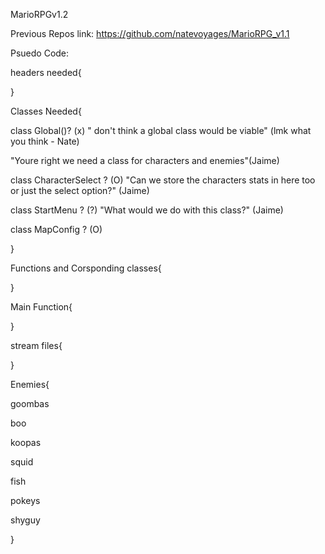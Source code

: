 MarioRPGv1.2

Previous Repos link: https://github.com/natevoyages/MarioRPG_v1.1

Psuedo Code:

headers needed{

}

Classes Needed{

class Global()? (x) " don't think a global class would be viable" (lmk what you think - Nate)

"Youre right we need a class for characters and enemies"(Jaime)

class CharacterSelect ? (O) "Can we store the characters stats in here too or just the select option?" (Jaime)

class StartMenu ? (?) "What would we do with this class?" (Jaime)

class MapConfig ? (O)

}

Functions and Corsponding classes{

}

Main Function{

}

stream files{

}

Enemies{

goombas

boo

koopas

squid

fish

pokeys

shyguy

}
